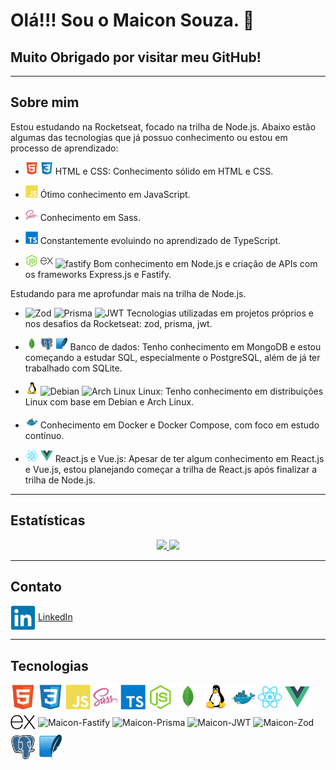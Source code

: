 # Olá!!! Sou o Maicon Souza. 👋

## Muito Obrigado por visitar meu GitHub!

---

## Sobre mim

Estou estudando na Rocketseat, focado na trilha de Node.js. Abaixo estão algumas das tecnologias que já possuo conhecimento ou estou em processo de aprendizado:

- <img src="https://raw.githubusercontent.com/devicons/devicon/master/icons/html5/html5-original.svg" alt="html" height="20"> <img src="https://raw.githubusercontent.com/devicons/devicon/master/icons/css3/css3-original.svg" alt="css" height="20" > HTML e CSS: Conhecimento sólido em HTML  e CSS.

- <img src="https://raw.githubusercontent.com/devicons/devicon/master/icons/javascript/javascript-plain.svg" alt="JavaScript" height="20"> Ótimo conhecimento em JavaScript.

- <img src="https://raw.githubusercontent.com/devicons/devicon/master/icons/sass/sass-original.svg" alt="Sass" height="20"> Conhecimento em Sass.

- <img src="https://raw.githubusercontent.com/devicons/devicon/master/icons/typescript/typescript-plain.svg" alt="TypeScript" height="20"> Constantemente evoluindo no aprendizado de TypeScript.

- <img src="https://raw.githubusercontent.com/devicons/devicon/master/icons/nodejs/nodejs-original.svg" alt="Node.js" height="20"> <img src="https://raw.githubusercontent.com/devicons/devicon/master/icons/express/express-original.svg" alt="express" width="20"> <img src="https://www.fastify.io/images/fastify-logo-inverted.2180cc6b1919d47a.png" alt="fastify" height="20"> Bom conhecimento em Node.js e criação de APIs com os frameworks Express.js e Fastify. 

Estudando para me aprofundar mais na trilha de Node.js.

- <img src="https://zod.dev/logo.svg" alt="Zod" height="20" > <img src="https://prismalens.vercel.app/header/logo-dark.svg" alt="Prisma" height="20"> <img src="https://jwt.io/img/pic_logo.svg" alt="JWT" height="20"> Tecnologias utilizadas em projetos próprios e nos desafios da Rocketseat: zod, prisma,  jwt.

- <img src="https://raw.githubusercontent.com/devicons/devicon/master/icons/mongodb/mongodb-original.svg" alt="MongoDB" height="20"> <img src="https://raw.githubusercontent.com/devicons/devicon/master/icons/postgresql/postgresql-original.svg" alt="PstgreSQL" height="20"> <img src="https://raw.githubusercontent.com/devicons/devicon/master/icons/sqlite/sqlite-original.svg" alt="SQLite" height="20"> Banco de dados: Tenho conhecimento em MongoDB e estou começando a estudar SQL, especialmente o PostgreSQL, além de já ter trabalhado com SQLite.

- <img src="https://raw.githubusercontent.com/devicons/devicon/master/icons/linux/linux-original.svg" alt="Linux" height="20"> <img src="https://www.debian.org/Pics/openlogo-50.png" alt="Debian" height="20"> <img src="https://cdn0.iconfinder.com/data/icons/flat-round-system/512/archlinux-512.png" alt="Arch Linux" height="20"> Linux: Tenho conhecimento em distribuições Linux com base em Debian e Arch Linux.

- <img src="https://raw.githubusercontent.com/devicons/devicon/master/icons/docker/docker-original.svg" alt="Docker" height="20"> Conhecimento em Docker e Docker Compose, com foco em estudo contínuo.

- <img src="https://raw.githubusercontent.com/devicons/devicon/master/icons/react/react-original.svg" alt="ReactJS" height="20"> <img src="https://raw.githubusercontent.com/devicons/devicon/master/icons/vuejs/vuejs-original.svg" alt="VueJS" height="20"> React.js e Vue.js: Apesar de ter algum conhecimento em React.js  e Vue.js, estou planejando começar a trilha de React.js  após finalizar a trilha de Node.js.

---

## Estatísticas

<div align="center">
  <a href="https://github.com/MaiconDeSouza">
    <img 
      height="150rem" 
      src="https://github-readme-stats.vercel.app/api?username=maiconDeSouza&show_icons=true&theme=dracula&include_all_commits=true&count_private=true"
    />
    <img 
      height="150rem" 
      src="https://github-readme-stats.vercel.app/api/top-langs/?username=maiconDeSouza&layout=compact&langs_count=10&theme=dracula"
    />
  </a>
</div>

---

## Contato

<div>
  <img 
    align="center" 
    alt="Maicon-LinkedIn" 
    width="40" 
    src="https://raw.githubusercontent.com/devicons/devicon/master/icons/linkedin/linkedin-original.svg"
  />
  <a href="">
    LinkedIn
  </a>
</div>

---

## Tecnologias

<div>
  <img 
    align="center" 
    alt="Maicon-HTML" 
    width="40" 
    src="https://raw.githubusercontent.com/devicons/devicon/master/icons/html5/html5-original.svg"
  />
  <img 
    align="center" 
    alt="Maicon-CSS" 
    width="40" 
    src="https://raw.githubusercontent.com/devicons/devicon/master/icons/css3/css3-original.svg"
  />
  <img 
    align="center" 
    alt="Maicon-JavaScript" 
    width="40" 
    src="https://raw.githubusercontent.com/devicons/devicon/master/icons/javascript/javascript-plain.svg"
  />
  <img 
    align="center" 
    alt="Maicon-Sass" 
    width="40" 
    src="https://raw.githubusercontent.com/devicons/devicon/master/icons/sass/sass-original.svg"
  />
  <img 
    align="center" 
    alt="Maicon-TypeScript" 
    width="40" 
    src="https://raw.githubusercontent.com/devicons/devicon/master/icons/typescript/typescript-plain.svg"
  />
  <img 
    align="center" 
    alt="Maicon-Node.js" 
    width="40" 
    src="https://raw.githubusercontent.com/devicons/devicon/master/icons/nodejs/nodejs-original.svg"
  />
  <img 
    align="center" 
    alt="Maicon-MongoDB" 
    width="40" 
    src="https://raw.githubusercontent.com/devicons/devicon/master/icons/mongodb/mongodb-original.svg"
  />
  <img 
    align="center" 
    alt="Maicon-Linux" 
    width="40" 
    src="https://raw.githubusercontent.com/devicons/devicon/master/icons/linux/linux-original.svg"
  />
  <img 
    align="center" 
    alt="Maicon-Docker" 
    width="40" 
    src="https://raw.githubusercontent.com/devicons/devicon/master/icons/docker/docker-original.svg"
  />
  <img 
    align="center" 
    alt="Maicon-React" 
    width="40" 
    src="https://raw.githubusercontent.com/devicons/devicon/master/icons/react/react-original.svg"
  />
  <img 
    align="center" 
    alt="Maicon-VueJS" 
    width="40" 
    src="https://raw.githubusercontent.com/devicons/devicon/master/icons/vuejs/vuejs-original.svg"
  />
  <img 
    align="center" 
    alt="Maicon-Express" 
    width="40" 
    src="https://raw.githubusercontent.com/devicons/devicon/master/icons/express/express-original.svg"
  />
  <img 
    align="center" 
    alt="Maicon-Fastify" 
    width="40" 
    src="https://www.fastify.io/images/fastify-logo-inverted.2180cc6b1919d47a.png"
  />
  <img 
    align="center" 
    alt="Maicon-Prisma" 
    width="40" 
    src="https://prismalens.vercel.app/header/logo-dark.svg"
  />
  <img 
    align="center" 
    alt="Maicon-JWT" 
    width="40" 
    src="https://jwt.io/img/pic_logo.svg"
  />
  <img 
    align="center" 
    alt="Maicon-Zod" 
    width="40" 
    src="https://zod.dev/logo.svg"
  />
  <img 
    align="center" 
    alt="Maicon-PostgreSQL" 
    width="40" 
    src="https://raw.githubusercontent.com/devicons/devicon/master/icons/postgresql/postgresql-original.svg"
  />
  <img 
    align="center" 
    alt="Maicon-SQLite" 
    width="40" 
    src="https://raw.githubusercontent.com/devicons/devicon/master/icons/sqlite/sqlite-original.svg"
  />
</div>
